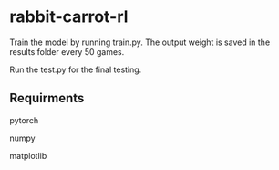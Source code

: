 # rabbit-carrot-rl

Train the model by running train.py. The output weight is saved in the results folder every 50 games.

Run the test.py for the final testing.

## Requirments

pytorch

numpy

matplotlib
